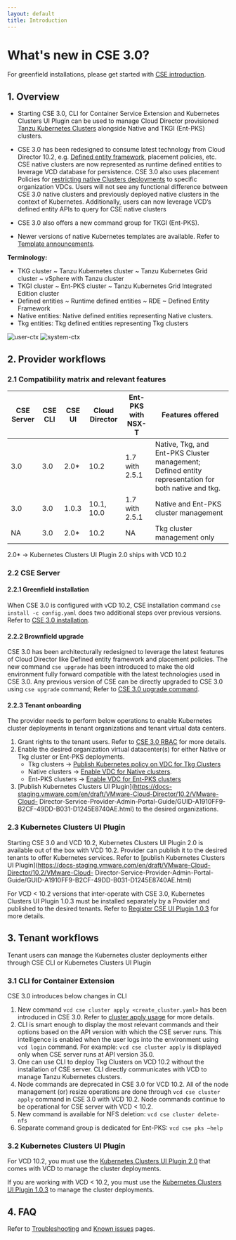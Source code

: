 ```yaml
---
layout: default
title: Introduction
---
```

# What's new in CSE 3.0?

For greenfield installations, please get started with [CSE introduction](INTRO.html).

<a name="overview"></a>
## 1. Overview
* Starting CSE 3.0, CLI for Container Service Extension and Kubernetes Clusters UI Plugin can be used to
manage Cloud Director provisioned [Tanzu Kubernetes Clusters](https://docs-staging.vmware.com/en/draft/VMware-Cloud-Director/10.2/VMware-Cloud-Director-Service-Provider-Admin-Portal-Guide/GUID-E9839D4E-3024-445E-9D08-372113CF6FE0.html)
 alongside Native and TKGI (Ent-PKS) clusters.

* CSE 3.0 has been redesigned to consume latest technology from Cloud Director 10.2, e.g. [Defined entity framework](https://docs-staging.vmware.com/en/draft/VMware-Cloud-Director/10.2/VMware-Cloud-Director-Service-Provider-Admin-Portal-Guide/GUID-0749DEA0-08A2-4F32-BDD7-D16869578F96.html), 
placement policies, etc. CSE native clusters are now represented as runtime
defined entities to leverage VCD database for persistence. CSE 3.0 also uses
placement Policies for [restricting native Clusters deployments](TEMPLATE_MANAGEMENT.html#restrict_templates)
to specific organization VDCs. Users will not see any functional difference 
between CSE 3.0 native clusters and previously deployed native clusters in the 
context of Kubernetes. Additionally, users can now leverage VCD’s defined 
entity APIs to query for CSE native clusters

* CSE 3.0 also offers a new command group for TKGI (Ent-PKS).

* Newer versions of native Kubernetes templates are available. 
Refer to [Template announcements](TEMPLATE_ANNOUNCEMENTS.html).

**Terminology:**
* TKG cluster ~ Tanzu Kubernetes  cluster ~ Tanzu Kubernetes Grid cluster ~ vSphere with Tanzu cluster
* TKGI cluster ~ Ent-PKS cluster ~ Tanzu Kubernetes Grid Integrated Edition cluster
* Defined entities ~ Runtime defined entities ~ RDE ~ Defined Entity Framework
* Native entities: Native defined entities representing Native clusters.
* Tkg entities: Tkg defined entities representing Tkg clusters

![user-ctx](img/cse30-user-ctx.png)
![system-ctx](img/cse30-system-ctx.png)

<a name="provider-workflows"></a>
## 2. Provider workflows

<a name="cse30-compatibility-matrix"></a>
### 2.1 Compatibility matrix and relevant features

| CSE Server | CSE CLI | CSE UI | Cloud Director | Ent-PKS with NSX-T | Features offered                                                                                    |
|------------|---------|--------|----------------|--------------------|-----------------------------------------------------------------------------------------------------|
| 3.0        | 3.0     | 2.0*   | 10.2           | 1.7 with 2.5.1     | Native, Tkg, and Ent-PKS Cluster management; Defined entity representation for both native and tkg. |
| 3.0        | 3.0     | 1.0.3  | 10.1, 10.0     | 1.7 with 2.5.1     | Native and Ent-PKS cluster management                                                               |
| NA         | 3.0     | 2.0*   | 10.2           | NA                 | Tkg cluster management only                                                                         |

2.0* -> Kubernetes Clusters UI Plugin 2.0 ships with VCD 10.2

### 2.2 CSE Server
#### 2.2.1 Greenfield installation
When CSE 3.0 is configured with vCD 10.2, CSE installation command
`cse install -c config.yaml` does two additional steps over previous versions. 
Refer to [CSE 3.0 installation](CSE_SERVER_MANAGEMENT.html#cse30-greenfield).

#### 2.2.2 Brownfield upgrade
CSE 3.0 has been architecturally redesigned to leverage the latest features of
Cloud Director like Defined entity framework and placement policies. The new
command `cse upgrade` has been introduced to make the old environment fully
forward compatible with the latest technologies used in CSE 3.0. Any previous
version of CSE can be directly upgraded to CSE 3.0 using `cse upgrade` command;
Refer to [CSE 3.0 upgrade command](CSE_SERVER_MANAGEMENT.html#cse30-upgrade-cmd).

#### 2.2.3 Tenant onboarding
The provider needs to perform below operations to enable Kubernetes cluster
deployments in tenant organizations and tenant virtual data centers.
1. Grant rights to the tenant users. Refer to [CSE 3.0 RBAC](RBAC.html#DEF-RBAC)
for more details.
2. Enable the desired organization virtual datacenter(s) for either Native or
Tkg cluster or Ent-PKS deployments.
    * Tkg clusters → [Publish Kubernetes policy on VDC for Tkg Clusters](https://docs-staging.vmware.com/en/draft/VMware-Cloud-Director/10.2/VMware-Cloud-Director-Service-Provider-Admin-Portal-Guide/GUID-E9839D4E-3024-445E-9D08-372113CF6FE0.html)
    * Native clusters → [Enable VDC for Native clusters](TEMPLATE_MANAGEMENT.html#restrict_templates).
    * Ent-PKS clusters → [Enable VDC for Ent-PKS clusters](ENT_PKS.html#cse-commands)
3. [Publish Kubernetes Clusters UI Plugin](https://docs-staging.vmware.com/en/draft/VMware-Cloud-Director/10.2/VMware-Cloud-
Director-Service-Provider-Admin-Portal-Guide/GUID-A1910FF9-B2CF-49DD-B031-D1245E8740AE.html)
to the desired organizations.

### 2.3 Kubernetes Clusters UI Plugin
Starting CSE 3.0 and VCD 10.2, Kubernetes Clusters UI Plugin 2.0 is available
out of the box with VCD 10.2. Provider can publish it to the desired tenants
to offer Kubernetes services. Refer to [publish Kubernetes Clusters UI Plugin](https://docs-staging.vmware.com/en/draft/VMware-Cloud-Director/10.2/VMware-Cloud-
Director-Service-Provider-Admin-Portal-Guide/GUID-A1910FF9-B2CF-49DD-B031-D1245E8740AE.html)

For VCD < 10.2 versions that inter-operate with CSE 3.0, Kubernetes Clusters UI Plugin 1.0.3 must be installed separately by a Provider and published to the desired tenants.
Refer to [Register CSE UI Plugin 1.0.3](CSE_UI_PLUGIN.html) for more details.

<a name="tenant-workflows"></a>
## 3. Tenant workflows
Tenant users can manage the Kubernetes cluster deployments either through 
CSE CLI or Kubernetes Clusters UI Plugin

### 3.1 CLI for Container Extension
CSE 3.0 introduces below changes in CLI

1. New command `vcd cse cluster apply <create_cluster.yaml>` has been introduced
 in CSE 3.0. Refer to [cluster apply usage](CLUSTER_MANAGEMENT.html#cse30_cluster_apply) for more details.
2. CLI is smart enough to display the most relevant commands and their options 
based on the API version with which the CSE server runs. This intelligence is 
enabled when the user logs into the environment using `vcd login` command. 
For example: `vcd cse cluster apply` is displayed only when CSE server runs at API version 35.0.
3. One can use CLI to deploy Tkg Clusters on VCD 10.2 without the installation 
of CSE server. CLI directly communicates with VCD to manage Tanzu Kubernetes clusters.
4. Node commands are deprecated in CSE 3.0 for VCD 10.2. All of the node 
management (or) resize operations are done through `vcd cse cluster apply` 
command in CSE 3.0 with VCD 10.2. Node commands continue to be operational for 
CSE server with VCD < 10.2.
5. New command is available for NFS deletion: `vcd cse cluster delete-nfs`
6. Separate command group is dedicated for Ent-PKS: `vcd cse pks –help`

### 3.2 Kubernetes Clusters UI Plugin

For VCD 10.2, you must use the [Kubernetes Clusters UI Plugin 2.0](https://docs-staging.vmware.com/en/draft/VMware-Cloud-Director/10.2/VMware-Cloud-Director-Tenant-Portal-Guide/GUID-8C05E8F0-2F08-44C9-A016-D383205039E1.html
) that comes with VCD to manage the cluster deployments.

If you are working with VCD < 10.2, you must use the [Kubernetes Clusters UI
Plugin 1.0.3](CSE_UI_PLUGIN.html) to manage the cluster deployments.

<a name="faq"></a>
## 4. FAQ
Refer to [Troubleshooting](TROUBLESHOOTING.html) and [Known issues](KNOWN_ISSUES.html) pages.
